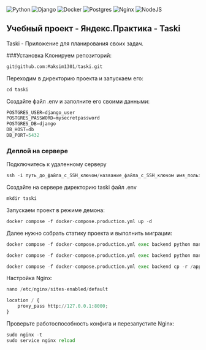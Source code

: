 ![Python](https://img.shields.io/badge/python-3670A0?style=for-the-badge&logo=python&logoColor=ffdd54) ![Django](https://img.shields.io/badge/django-%23092E20.svg?style=for-the-badge&logo=django&logoColor=white) ![Docker](https://img.shields.io/badge/docker-%230db7ed.svg?style=for-the-badge&logo=docker&logoColor=white) ![Postgres](https://img.shields.io/badge/postgres-%23316192.svg?style=for-the-badge&logo=postgresql&logoColor=white) ![Nginx](https://img.shields.io/badge/nginx-%23009639.svg?style=for-the-badge&logo=nginx&logoColor=white) ![NodeJS](https://img.shields.io/badge/node.js-6DA55F?style=for-the-badge&logo=node.js&logoColor=white)

## Учебный проект - Яндекс.Практика - Taski
Taski - Приложение для планирования своих задач.

###Установка
Клонируем репозиторий:
```python
git@github.com:Maksim1301/taski.git
```
Переходим в директорию проекта и запускаем его:
```python
cd taski
```
Создайте файл .env и заполните его своими данными:
```python
POSTGRES_USER=django_user
POSTGRES_PASSWORD=mysecretpassword
POSTGRES_DB=django
DB_HOST=db
DB_PORT=5432
```
### Деплой на сервере
Подключитесь к удаленному серверу

```python
ssh -i путь_до_файла_с_SSH_ключом/название_файла_с_SSH_ключом имя_пользователя@ip_адрес_сервера 
```
Создайте на сервере директорию taski файл .env 

```python
mkdir taski
```

Запускаем проект в режиме демона:
```python
docker compose -f docker-compose.production.yml up -d
```
Далее нужно собрать статику проекта и выполнить миграции:
```python
docker compose -f docker-compose.production.yml exec backend python manage.py migrate

docker compose -f docker-compose.production.yml exec backend python manage.py collectstatic

docker compose -f docker-compose.production.yml exec backend cp -r /app/collected_static/. /backend_static/static/
```
Настройка Nginx:
```python
nano /etc/nginx/sites-enabled/default
```
```python
location / {
    proxy_pass http://127.0.0.1:8000;
}
```
Проверьте работоспособность конфига и перезапустите Nginx:

```python
sudo nginx -t 
sudo service nginx reload
```